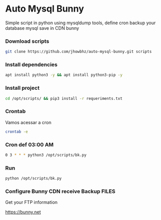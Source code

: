 # Auto Mysql Bunny
Simple script in python using mysqldump tools, define cron backup your database mysql save in CDN bunny

### Download scripts
```sh
git clone https://github.com/jhowbhz/auto-mysql-bunny.git scripts
```

### Install dependencies
```sh
apt install python3 -y && apt install python3-pip -y
``` 
### Install project
```sh
cd /opt/scripts/ && pip3 install -r requeriments.txt
```

### Crontab
Vamos acessar a cron 
```sh
crontab -e
```

### Cron def 03:00 AM
```sh
0 3 * * * python3 /opt/scripts/bk.py
```

### Run
```sh
python /opt/scripts/bk.py
```

### Configure Bunny CDN receive Backup FILES
Get your FTP information

https://bunny.net
